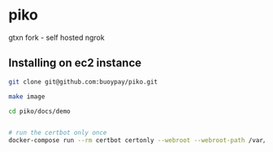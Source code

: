 # piko

gtxn fork - self hosted ngrok

## Installing on ec2 instance

```bash
git clone git@github.com:buoypay/piko.git

make image

cd piko/docs/demo


# run the certbot only once
docker-compose run --rm certbot certonly --webroot --webroot-path /var/www/certbot/ --dry-run -d piko.bouypay.com


```

